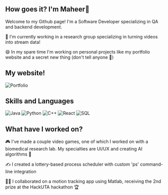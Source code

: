 ## How goes it? I'm Maheer👋
Welcome to my Github page! I'm a Software Developer specializing in QA and backend development. 

🧐 I'm currently working in a research group specializing in turning videos into stream data! 

😄 In my spare time I'm working on personal projects like my portfolio website and a secret new thing (don't tell anyone 🤫)

## My website!
![Portfolio](https://maheer-portfolio.vercel.app/)
## Skills and Languages
![Java](https://img.shields.io/badge/Java-007396?style=flat-square&logo=java&logoColor=white)
![Python](https://img.shields.io/badge/Python-3776AB?style=flat-square&logo=python&logoColor=white)
![C++]((https://img.shields.io/badge/-c++-black?logo=c%2B%2B&style=social))
![React](https://img.shields.io/badge/React-20232A?style=flat-square&logo=react&logoColor=61DAFB)
![SQL](https://img.shields.io/badge/SQL-025E8C?style=flat-square&logo=database&logoColor=white)

## What have I worked on? 
🎮 I've made a couple video games, one of which I worked on with a biomedical research lab. 
    My specialties are UI/UX and creating AI algorithms 🤖

✍️ I created a lottery-based process scheduler with custom 'ps' command-line integration

🧑‍💻 I collaborated on a motion tracking app using Matlab, receiving the 2nd prize at the HackUTA hackathon 🏆


<!--
**maheer14/maheer14** is a ✨ _special_ ✨ repository because its `README.md` (this file) appears on your GitHub profile.

Here are some ideas to get you started:

- 🔭 I’m currently working on ...
- 🌱 I’m currently learning ...
- 👯 I’m looking to collaborate on ...
- 🤔 I’m looking for help with ...
- 💬 Ask me about ...
- 📫 How to reach me: ...
- 😄 Pronouns: ...
- ⚡ Fun fact: ...
-->
